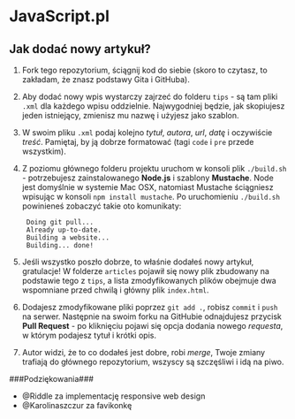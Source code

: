 JavaScript.pl
=============

Jak dodać nowy artykuł?
-----------------------

1. Fork tego repozytorium, ściągnij kod do siebie (skoro to czytasz, to zakładam, że znasz podstawy Gita i GitHuba).
2. Aby dodać nowy wpis wystarczy zajrzeć do folderu `tips` - są tam pliki `.xml` dla każdego wpisu oddzielnie. Najwygodniej będzie, jak skopiujesz jeden istniejący, zmienisz mu nazwę i użyjesz jako szablon.
3. W swoim pliku `.xml` podaj kolejno *tytuł*, *autora*, *url*, *datę* i oczywiście *treść*. Pamiętaj, by ją dobrze formatować (tagi `code` i `pre` przede wszystkim).
4. Z poziomu głównego folderu projektu uruchom w konsoli plik `./build.sh` - potrzebujesz zainstalowanego **Node.js** i szablony **Mustache**. Node jest domyślnie w systemie Mac OSX, natomiast Mustache ściągniesz wpisując w konsoli `npm install mustache`. Po uruchomieniu `./build.sh` powinieneś zobaczyć takie oto komunikaty:

        Doing git pull...
        Already up-to-date.
        Building a website...
        Building... done!

5. Jeśli wszystko poszło dobrze, to właśnie dodałeś nowy artykuł, gratulacje! W folderze `articles` pojawił się nowy plik zbudowany na podstawie tego z `tips`, a lista zmodyfikowanych plików obejmuje dwa wspomniane przed chwilą i główny plik `index.html`.
5. Dodajesz zmodyfikowane pliki poprzez `git add .`, robisz `commit` i `push` na serwer. Następnie na swoim forku na GitHubie odnajdujesz przycisk **Pull Request** - po kliknięciu pojawi się opcja dodania nowego *requesta*, w którym podajesz tytuł i krótki opis.
6. Autor widzi, że to co dodałeś jest dobre, robi *merge*, Twoje zmiany trafiają do głównego repozytorium, wszyscy są szczęśliwi i idą na piwo.

###Podziękowania###
* @Riddle za implementację responsive web design
* @Karolinaszczur za favikonkę